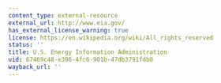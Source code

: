 ```yaml
---
content_type: external-resource
external_url: http://www.eia.gov/
has_external_license_warning: true
license: https://en.wikipedia.org/wiki/All_rights_reserved
status: ''
title: U.S. Energy Information Administration
uid: 67469c48-e396-4fc6-901b-47db3791fdb0
wayback_url: ''
---
```


